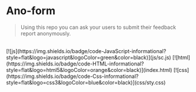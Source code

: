 # Ano-form
> Using this repo you can ask your users to submit their feedback report anonymously.
<br/>
[![js](https://img.shields.io/badge/code-JavaScript-informational?style=flat&logo=javascript&logoColor=green&color=black)](js/sc.js)
[![html](https://img.shields.io/badge/code-HTML-informational?style=flat&logo=html5&logoColor=orange&color=black)](index.html)
[![css](https://img.shields.io/badge/code-Css-informational?style=flat&logo=css3&logoColor=blue&color=black)](css/sty.css)
